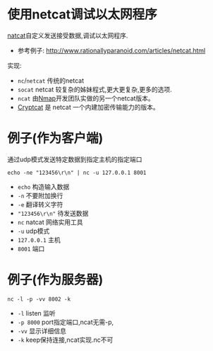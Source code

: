 # 使用netcat调试以太网程序

[natcat](http://zh.wikipedia.org/wiki/Netcat)自定义发送接受数据,调试以太网程序.

* 参考例子: http://www.rationallyparanoid.com/articles/netcat.html

实现:
* `nc`/`netcat` 传统的netcat
* `socat` netcat 较复杂的姊妹程式,更大更复杂,更多的选项.
* `ncat` 由[Nmap](http://zh.wikipedia.org/wiki/Nmap)开发团队实做的另一个netcat版本。
* [Cryptcat](http://sourceforge.net/projects/cryptcat/) 是 netcat 一个内建加密传输能力的版本。

# 例子(作为客户端)

通过udp模式发送特定数据到指定主机的指定端口

```
echo -ne "123456\r\n" | nc -u 127.0.0.1 8001
```

* `echo` 构造输入数据
 * `-n` 不要附加换行
 * `-e` 翻译转义字符
 * `"123456\r\n"` 待发送数据
* `nc` natcat 网络实用工具
 * `-u` udp模式
 * `127.0.0.1` 主机
 * `8001` 端口

# 例子(作为服务器)

```
nc -l -p -vv 8002 -k
```
* `-l` listen 监听
* `-p 8000` port指定端口,ncat无需-p,
* `-vv` 显示详细信息
* `-k` keep保持连接,ncat实现.nc不可